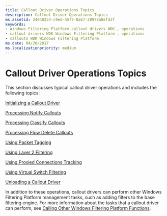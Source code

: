 ```yaml
---
title: Callout Driver Operations Topics
description: Callout Driver Operations Topics
ms.assetid: 24940254-c9ed-45f7-8a67-20978a8efd3f
keywords:
- Windows Filtering Platform callout drivers WDK , operations
- callout drivers WDK Windows Filtering Platform , operations
- callouts WDK Windows Filtering Platform
ms.date: 04/20/2017
ms.localizationpriority: medium
---
```


# Callout Driver Operations Topics


This section discusses typical callout driver operations and includes the following topics:

[Initializing a Callout Driver](initializing-a-callout-driver.md)

[Processing Notify Callouts](processing-notify-callouts.md)

[Processing Classify Callouts](processing-classify-callouts.md)

[Processing Flow Delete Callouts](processing-flow-delete-callouts.md)

[Using Packet Tagging](using-packet-tagging.md)

[Using Layer 2 Filtering](using-layer-2-filtering.md)

[Using Proxied Connections Tracking](using-proxied-connections-tracking.md)

[Using Virtual Switch Filtering](using-virtual-switch-filtering.md)

[Unloading a Callout Driver](unloading-a-callout-driver.md)

In addition to these operations, callout drivers can perform other Windows Filtering Platform management tasks, such as adding filters to the base filtering engine. For more information about the tasks that a callout driver can perform, see [Calling Other Windows Filtering Platform Functions](calling-other-windows-filtering-platform-functions.md).

 

 





